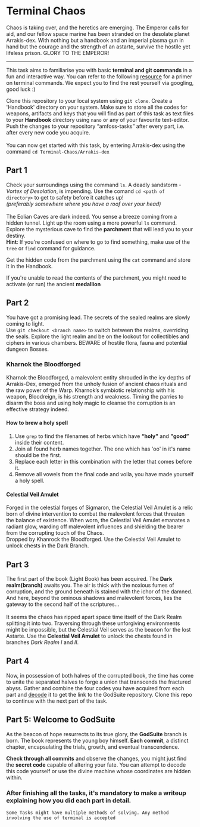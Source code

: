 # Terminal Chaos
Chaos is taking over, and the heretics are emerging. The Emperor calls for aid, and our fellow space marine has been stranded on the desolate planet Arrakis-dex. With nothing but a handbook and an imperial plasma gun in hand but the courage and the strength of an astarte, survive the hostile yet lifeless prison. GLORY TO THE EMPEROR!<hr>
This task aims to familiarise you with basic **terminal and git commands** in a fun and interactive way. You can refer to the following [resource](https://linuxjourney.com/lesson/the-shell) for a primer on terminal commands. We expect you to find the rest yourself via googling, good luck :)

Clone this repository to your local system using `git clone`. Create a 'Handbook' directory on your system. Make sure to store all the codes for weapons, artifacts and keys that you will find as part of this task as text files to your **Handbook** directory using `nano` or any of your favourite text-editor. Push the changes to your repository “amfoss-tasks” after every part, i.e. after every new code you acquire.<br><br>
You can now get started with this task, by entering Arrakis-dex using the command `cd Terminal-Chaos/Arrakis-dex`
## Part 1
Check your surroundings using the command `ls`. A deadly sandstorm - *Vortex of Desolation*, is impending. Use the comand `cd <path of directory>` to get to safety before it catches up! <br>*(preferably somewhere where you have a roof over your head)*<br><br>
The Eolian Caves are dark indeed. You sense a breeze coming from a hidden tunnel. Light up the room using a more powerful `ls` command. Explore the mysterious cave to find the **parchment** that will lead you to your destiny.<br>
**Hint**: If you're confused on where to go to find something, make use of the `tree` or `find` command for guidance.

Get the hidden code from the parchment using the `cat` command and store it in the Handbook.

If you're unable to read the contents of the parchment, you might need to activate (or run) the ancient **medallion**

## Part 2
You have got a promising lead. The secrets of the sealed realms are slowly coming to light.<br>
Use `git checkout <branch name>` to switch between the realms, overriding the seals. Explore the light realm and be on the lookout for collectibles and ciphers in various chambers. BEWARE of hostile flora, fauna and potential dungeon Bosses. 
### Kharnok the Bloodforged
Kharnok the Bloodforged, a malevolent entity shrouded in the icy depths of Arrakis-Dex, emerged from the unholy fusion of ancient chaos rituals and the raw power of the Warp. Kharnok’s symbiotic relationship with his weapon, Bloodreign, is his strength and weakness. Timing the parries to disarm the boss and using holy magic to cleanse the corruption is an effective strategy indeed.<br>

#### How to brew a holy spell
1) Use `grep` to find the filenames of herbs which have **“holy"** and **"good”** inside their content.
2) Join all found herb names together. The one which has 'oo' in it's name should be the first.
3) Replace each letter in this combination with the letter that comes before it.
4) Remove all vowels from the final code and voila, you have made yourself a holy spell.

#### Celestial Veil Amulet
Forged in the celestial forges of Sigmaron, the Celestial Veil Amulet is a relic born of divine intervention to combat the malevolent forces that threaten the balance of existence. When worn, the Celestial Veil Amulet emanates a radiant glow, warding off malevolent influences and shielding the bearer from the corrupting touch of the Chaos.<br>
Dropped by Khanrock the Bloodforged. Use the Celestial Veil Amulet to unlock chests in the Dark Branch. 

## Part 3
The first part of the book (Light Book) has been acquired. The **Dark realm(branch)** awaits you. The air is thick with the noxious fumes of corruption, and the ground beneath is stained with the ichor of the damned. And here, beyond the ominous shadows and malevolent forces, lies the gateway to the second half of the scriptures…<br>
<br>
It seems the chaos has ripped apart space time itself of the Dark Realm splitting it into two. Traversing through these unforgiving environments might be impossible, but the Celestial Veil serves as the beacon for the lost Astarte.
Use the **Celestial Veil Amulet** to unlock the chests found in branches *Dark Realm I* and *II*.

## Part 4

Now, in possession of both halves of the corrupted book, the time has come to unite the separated halves to forge a union that transcends the fractured abyss. Gather and combine the four codes you have acquired from each part and [decode](https://www.cyberciti.biz/faq/decode-base64-string-in-linux-unix-with-base64-command/) it to get the link to the GodSuite repository. Clone this repo to continue with the next part of the task.

## Part 5: Welcome to GodSuite
As the beacon of hope resurrects to its true glory, the **GodSuite** branch is born. The book represents the young boy himself. **Each commit**, a distinct chapter, encapsulating the trials, growth, and eventual transcendence.

**Check through all commits** and observe the changes, you might just find the **secret code** capable of altering your fate. You can attempt to decode this code yourself or use the divine machine whose coordinates are hidden within.

###  After finishing all the tasks, it's mandatory to make a writeup explaining how you did each part in detail.

`Some Tasks might have multiple methods of solving. Any method involving the use of terminal is accepted `


